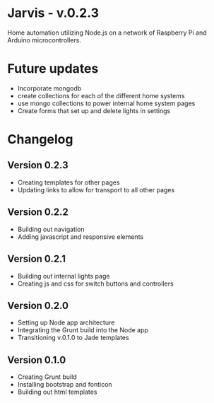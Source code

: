 # Jarvis - v.0.2.3

Home automation utilizing Node.js on a network of Raspberry Pi and Arduino microcontrollers.

# Future updates
- Incorporate mongodb
- create collections for each of the different home systems
- use mongo collections to power internal home system pages
- Create forms that set up and delete lights in settings

# Changelog

## Version 0.2.3
- Creating templates for other pages
- Updating links to allow for transport to all other pages

## Version 0.2.2
- Building out navigation
- Adding javascript and responsive elements

## Version 0.2.1
- Building out internal lights page
- Creating js and css for switch buttons and controllers

## Version 0.2.0
- Setting up Node app architecture
- Integrating the Grunt build into the Node app
- Transitioning v.0.1.0 to Jade templates

## Version 0.1.0
- Creating Grunt build
- Installing bootstrap and fonticon
- Building out html templates